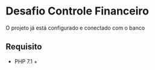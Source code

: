 # Desafio Controle Financeiro


O projeto já está configurado e conectado com o banco


## Requisito
- PHP 7.1 +
